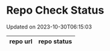 # Repo Check Status

Updated on 2023-10-30T06:15:03

| repo url | repo status |
| -------- | -------- | 

